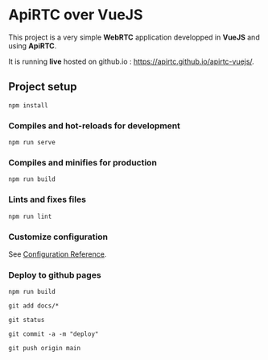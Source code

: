 # ApiRTC over VueJS

This project is a very simple **WebRTC** application developped in **VueJS** and using **ApiRTC**. 

It is running **live** hosted on github.io : https://apirtc.github.io/apirtc-vuejs/.

## Project setup
```
npm install
```

### Compiles and hot-reloads for development
```
npm run serve
```

### Compiles and minifies for production
```
npm run build
```

### Lints and fixes files
```
npm run lint
```

### Customize configuration
See [Configuration Reference](https://cli.vuejs.org/config/).

### Deploy to github pages

```
npm run build

git add docs/*

git status

git commit -a -m "deploy"

git push origin main
```
